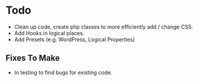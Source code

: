 # Todo

- Clean up code, create php classes to more efficiently add / change CSS.
- Add Hooks in logical places.
- Add Presets (e.g. WordPress, Logical Properties)

## Fixes To Make

- In testing to find bugs for existing code.



